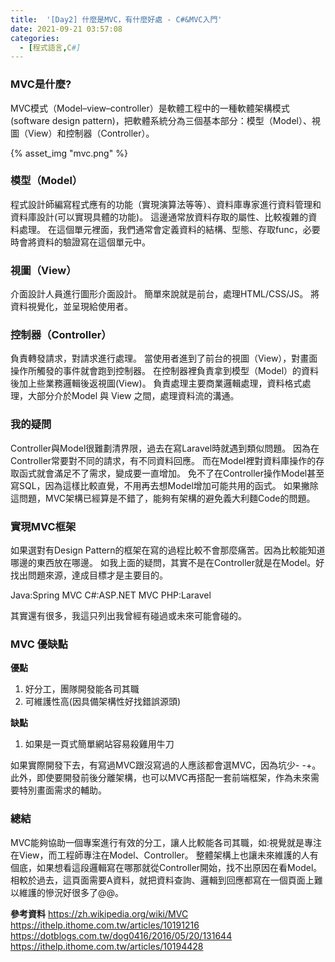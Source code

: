 ```yaml
---
title:  '[Day2] 什麼是MVC，有什麼好處 - C#&MVC入門'
date: 2021-09-21 03:57:08
categories:
  - [程式語言,C#]
---
```

### MVC是什麼?
MVC模式（Model–view–controller）是軟體工程中的一種軟體架構模式(software design pattern)，把軟體系統分為三個基本部分：模型（Model）、視圖（View）和控制器（Controller）。 

{% asset_img "mvc.png" %}

### 模型（Model）
程式設計師編寫程式應有的功能（實現演算法等等）、資料庫專家進行資料管理和資料庫設計(可以實現具體的功能)。
這邊通常放資料存取的屬性、比較複雜的資料處理。
在這個單元裡面，我們通常會定義資料的結構、型態、存取func，必要時會將資料的驗證寫在這個單元中。

### 視圖（View） 
介面設計人員進行圖形介面設計。
簡單來說就是前台，處理HTML/CSS/JS。
將資料視覺化，並呈現給使用者。

### 控制器（Controller）
負責轉發請求，對請求進行處理。
當使用者進到了前台的視圖（View），對畫面操作所觸發的事件就會跑到控制器。
在控制器裡負責拿到模型（Model）的資料後加上些業務邏輯後返視圖(View)。
負責處理主要商業邏輯處理，資料格式處理，大部分介於Model 與 View 之間，處理資料流的溝通。

### 我的疑問
Controller與Model很難劃清界限，過去在寫Laravel時就遇到類似問題。
因為在Controller常要對不同的請求，有不同資料回應。
而在Model裡對資料庫操作的存取函式就會滿足不了需求，變成要一直增加。
免不了在Controller操作Model甚至寫SQL，因為這樣比較直覺，不用再去想Model增加可能共用的函式。
如果撇除這問題，MVC架構已經算是不錯了，能夠有架構的避免義大利麵Code的問題。

### 實現MVC框架
如果選對有Design Pattern的框架在寫的過程比較不會那麼痛苦。因為比較能知道哪邊的東西放在哪邊。
如我上面的疑問，其實不是在Controller就是在Model。好找出問題來源，達成目標才是主要目的。

Java:Spring MVC
C#:ASP.NET MVC
PHP:Laravel

其實還有很多，我這只列出我曾經有碰過或未來可能會碰的。

### MVC 優缺點

**優點**
1. 好分工，團隊開發能各司其職
2. 可維護性高(因具備架構性好找錯誤源頭)

**缺點**
1. 如果是一頁式簡單網站容易殺雞用牛刀

如果實際開發下去，有寫過MVC跟沒寫過的人應該都會選MVC，因為坑少- -+。
此外，即使要開發前後分離架構，也可以MVC再搭配一套前端框架，作為未來需要特別畫面需求的輔助。

### 總結
MVC能夠協助一個專案進行有效的分工，讓人比較能各司其職，如:視覺就是專注在View，而工程師專注在Model、Controller。
整體架構上也讓未來維護的人有個底，如果想看這段邏輯寫在哪那就從Controller開始，找不出原因在看Model。
相較於過去，這頁面需要A資料，就把資料查詢、邏輯到回應都寫在一個頁面上難以維護的慘況好很多了@@。

**參考資料**
https://zh.wikipedia.org/wiki/MVC
https://ithelp.ithome.com.tw/articles/10191216
https://dotblogs.com.tw/dog0416/2016/05/20/131644
https://ithelp.ithome.com.tw/articles/10194428